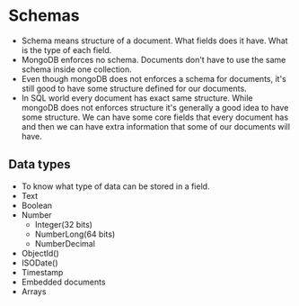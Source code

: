 # Schemas

- Schema means structure of a document. What fields does it have. What is the type of each field.
- MongoDB enforces no schema. Documents don't have to use the same schema inside one collection.
- Even though mongoDB does not enforces a schema for documents, it's still good to have some structure defined for our documents.
- In SQL world every document has exact same structure. While mongoDB does not enforces structure it's generally a good idea to have some structure. We can have some core fields that every document has and then we can have extra information that some of our documents will have.


## Data types

- To know what type of data can be stored in a field.
- Text
- Boolean
- Number
  - Integer(32 bits)
  - NumberLong(64 bits)
  - NumberDecimal
- ObjectId()
- ISODate()
- Timestamp
- Embedded documents
- Arrays
